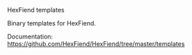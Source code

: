 HexFiend templates

Binary templates for HexFiend.

Documentation: https://github.com/HexFiend/HexFiend/tree/master/templates

